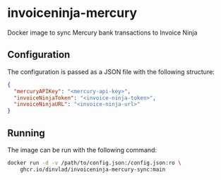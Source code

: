 # invoiceninja-mercury
Docker image to sync Mercury bank transactions to Invoice Ninja

## Configuration

The configuration is passed as a JSON file with the following structure:

```json
{
  "mercuryAPIKey": "<mercury-api-key>",
  "invoiceNinjaToken": "<invoice-ninja-token>",
  "invoiceNinjaURL": "<invoice-ninja-url>"
}
```

## Running

The image can be run with the following command:

```sh
docker run -d -v /path/to/config.json:/config.json:ro \
    ghcr.io/dinvlad/invoiceninja-mercury-sync:main
```
